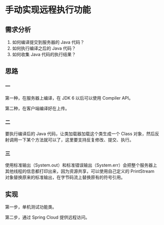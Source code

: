 # 手动实现远程执行功能



## 需求分析



1. 如何编译提交到服务器的 Java 代码？
2. 如何执行编译之后的 Java 代码？
3. 如何收集 Java 代码的执行结果？

## 思路

### 一

第一种，在服务器上编译，在 JDK 6 以后可以使用 Compiler API。

第二种，在客户端编译好在上传。

### 二

要执行编译后的 Java 代码，让类加载器加载这个类生成一个 Class 对象，然后反射调用一下某个方法就可以了，这里要支持反复修改、提交、执行。

### 三

使用标准输出（System.out）和标准错误输出（System.err）会把整个服务器上其他线程的信息都打印出来，因为资源共享，可以使用自己定义的 PrintStream 对象替换原来的标准输出，在字节码流上替换原有的符号引用。



## 实现

第一步，单机测试功能类。

第二步，通过 Spring Cloud 提供远程访问。